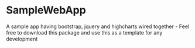 SampleWebApp
============

A sample app having bootstrap, jquery and  highcharts wired together - Feel free to download this package and use this as a template for any development
